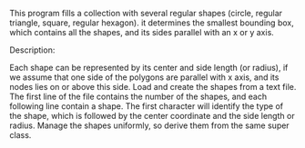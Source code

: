 This program fills a collection with several regular shapes (circle, regular triangle, square, regular hexagon).
it determines the smallest bounding box, which contains all the shapes, and its sides parallel with
an x or y axis.

Description:

Each shape can be represented by its center and side length (or radius), if we assume that one
side of the polygons are parallel with x axis, and its nodes lies on or above this side.
Load and create the shapes from a text file. The first line of the file contains the number of the
shapes, and each following line contain a shape. The first character will identify the type of the
shape, which is followed by the center coordinate and the side length or radius.
Manage the shapes uniformly, so derive them from the same super class.
